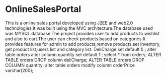 # OnlineSalesPortal
This is a online sales portal developed using J2EE and web2.0 technologies.It was built using the MVC architecture.The database used was MYSQL database.The project provides user to add products to wishlist  and also to cart.The user can check products based on categories.It provides features for admin to add products,remove products,set inventory,
get product list,users list and category list.
DeliCharge set default 0 ;
    alter table orders alter column quantity set default 1 ;
    select * from orders;
    ALTER TABLE orders
    DROP column deliCharge;
    ALTER TABLE orders
    DROP COLUMN quantity;
    alter table orders modify column orderPrice varchar(200);




    
